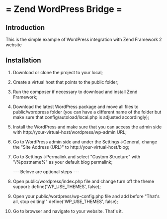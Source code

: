 = Zend WordPress Bridge =
============================


Introduction
------------

This is the simple example of WordPress integration with Zend Framework 2 website


Installation
------------

1. Download or clone the project to your local;

2. Create a virtual host that points to the public folder;

3. Run the composer if necessary to download and install Zend Framework;

4. Download the latest WordPress package and move all files to public/wordpress
   folder (you can have a different name of the folder but make sure that
   config/autoload/local.php is adjusted accordingly);

5. Install the WordPress and make sure that you can access the admin side with
   http://your-virtual-host/wordpress/wp-admin URL;

6. Go to WordPress admin side and under the Settings->General, change the
   "Site Address (URL)" to http://your-virtual-host/blog;

7. Go to Settings->Permalink and select "Custom Structure" with "/%postname%" as
   your default blog permalink;

   --- Belove are optional steps ---

8. Open public/wordpress/index.php file and change turn off the theme support:
   define('WP_USE_THEMES', false);

9. Open your public/wordpress/wp-config.php file and add before "That's all, stop editing!"
   define('WP_USE_THEMES', false);

10. Go to browser and navigate to your website. That's it.